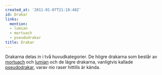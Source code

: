 ```yaml
---
created_at: '2011-01-07T21:18:48Z'
id: Drakar
links:
  mention:
  - lumian
  - mortuach
  - pseudodrakar
title: Drakar
---
```


Drakarna delas in i två huvudkategorier. De högre drakarna som består av [mortuach] och [lumian] och
de lägre drakarna, vanligtvis kallade [pseudodrakar], varav nio raser hittills är kända.

  [mortuach]: mortuach
  [lumian]: lumian
  [pseudodrakar]: pseudodrakar
